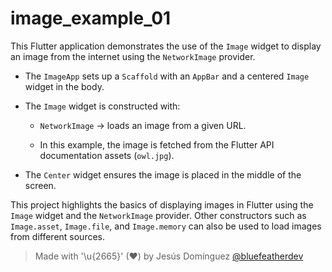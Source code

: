 # image_example_01

This Flutter application demonstrates the use of the `Image` widget to display an image from the internet using the `NetworkImage` provider.

- The `ImageApp` sets up a `Scaffold` with an `AppBar` and a centered `Image` widget in the body.

- The `Image` widget is constructed with:
  - `NetworkImage` → loads an image from a given URL.
  
  - In this example, the image is fetched from the Flutter API documentation assets (`owl.jpg`).
- The `Center` widget ensures the image is placed in the middle of the screen.

This project highlights the basics of displaying images in Flutter using the `Image` widget and the `NetworkImage` provider. Other constructors such as `Image.asset`, `Image.file`, and `Image.memory` can also be used to load images from different sources.

> Made with '\u{2665}' (♥) by Jesús Domínguez [@bluefeatherdev](https://github.com/bluefeatherdev)
